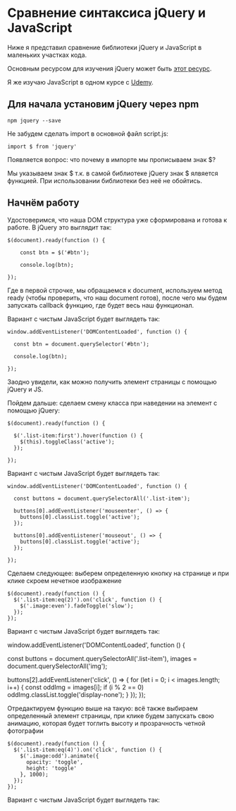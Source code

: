 # Сравнение синтаксиса jQuery и JavaScript

Ниже я представил сравнение библиотеки jQuery и JavaScript в маленьких участках кода.

Основным ресурсом для изучения jQuery может быть [этот ресурс](https://page2page.lohmach.info/index.php5/%D0%97%D0%B0%D0%B3%D0%BB%D0%B0%D0%B2%D0%BD%D0%B0%D1%8F_%D1%81%D1%82%D1%80%D0%B0%D0%BD%D0%B8%D1%86%D0%B0.html).

Я же изучаю JavaScript в одном курсе с [Udemy](https://www.udemy.com/course/javascript_full/).

## Для начала установим jQuery через npm

`npm jquery --save`

Не забудем сделать import в основной файл script.js:

`import $ from 'jquery'`

Появляется вопрос: что почему в импорте мы прописываем знак $?

Мы указываем знак $ т.к. в самой библиотеке jQuery знак $ ялвяется функцией. При использовании библиотеки без неё не обойтись.

## Начнём работу


Удостоверимся, что наша DOM структура уже сформирована и готова к работе. В jQuery это выглядит так:

	$(document).ready(function () {

		const btn = $('#btn');

		console.log(btn);

	});

Где в первой строчке, мы обращаемся к document, используем метод ready (чтобы проверить, что наш document готов), после чего мы будем запускать callback функцию, где будет весь наш функционал.

Вариант с чистым JavaScript будет выглядеть так: 

	window.addEventListener('DOMContentLoaded', function () {

	  const btn = document.querySelector('#btn');

	  console.log(btn);

	});
	
Заодно увидели, как можно получить элемент страницы с помощью jQuery и JS.

Пойдем дальше: сделаем смену класса при наведении на элемент с помощью jQuery:

	$(document).ready(function () {

	  $('.list-item:first').hover(function () {
		$(this).toggleClass('active');
	  });

	});
	
Вариант с чистым JavaScript будет выглядеть так: 

	window.addEventListener('DOMContentLoaded', function () {

	  const buttons = document.querySelectorAll('.list-item');

	  buttons[0].addEventListener('mouseenter', () => {
	    buttons[0].classList.toggle('active');
	  });

	  buttons[0].addEventListener('mouseout', () => {
	    buttons[0].classList.toggle('active');
	  });

	});

Сделаем следующее: выберем определенную кнопку на странице и при клике скроем нечетное изображение

	$(document).ready(function () {
	  $('.list-item:eq(2)').on('click', function () {
	    $('.image:even').fadeToggle('slow');
	  });
	});
	
Вариант с чистым JavaScript будет выглядеть так: 

window.addEventListener('DOMContentLoaded', function () {

  const buttons = document.querySelectorAll('.list-item'),
        images = document.querySelectorAll('img');

  buttons[2].addEventListener('click', () => {
    for (let i = 0; i < images.length; i++) {
      const oddImg = images[i];
      if (i % 2 == 0) oddImg.classList.toggle('display-none');
    }
  });
});

Отредактируем функцию выше на такую: всё также выбираем определенный элемент страницы, при клике будем запускать свою анимацию, которая будет тоглить высоту и прозрачность четной фотографии

	$(document).ready(function () {
	  $('.list-item:eq(4)').on('click', function () {
		$('.image:odd').animate({
		  opacity: 'toggle',
		  height: 'toggle'
		}, 1000);
	  });
	});
	
Вариант с чистым JavaScript будет выглядеть так: 
